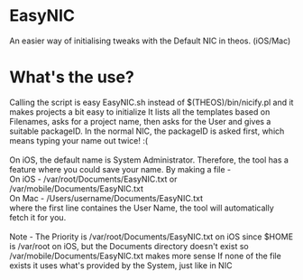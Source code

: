 # EasyNIC
An easier way of initialising tweaks with the Default NIC in theos. (iOS/Mac)

# What's the use?
Calling the script is easy EasyNIC.sh instead of $(THEOS)/bin/nicify.pl and it makes projects a bit easy to initialize
It lists all the templates based on Filenames, asks for a project name, then asks for the User and gives a suitable packageID. In the normal NIC, the packageID is asked first, which means typing your name out twice! :(\
\
On iOS, the default name is System Administrator. Therefore, the tool has a feature where you could save your name.
By making a file -\
On iOS - /var/root/Documents/EasyNIC.txt or /var/mobile/Documents/EasyNIC.txt\
On Mac - /Users/username/Documents/EasyNIC.txt\
where the first line containes the User Name, the tool will automatically fetch it for you.\
\
Note - The Priority is /var/root/Documents/EasyNIC.txt on iOS since $HOME is /var/root on iOS, but the Documents directory doesn't exist so /var/mobile/Documents/EasyNIC.txt makes more sense
If none of the file exists it uses what's provided by the System, just like in NIC

